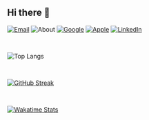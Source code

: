 ## Hi there 👋

[![Email](https://img.shields.io/badge/97burakfidan97-EA4335?labelColor=white&logo=gmail)](mailto:97burakfidan97@gmail.com) 
![About](https://img.shields.io/badge/-Istanbul-757575?logo=google-maps&logoColor=red&labelColor=white) 
[![Google](https://img.shields.io/badge/MrNtlu-grightgreen?logo=Android&logoColor=brightgreen&labelColor=white)](https://play.google.com/store/apps/dev?id=8269784969410642250) 
[![Apple](https://img.shields.io/badge/Burak%20Fidan-black?logo=Apple&logoColor=black&labelColor=white)](https://apps.apple.com/tr/developer/burak-fidan/id1629419799) 
[![LinkedIn](https://img.shields.io/badge/Burak%20Fidan-blue?logo=Linkedin&logoColor=blue&labelColor=white)](https://www.linkedin.com/in/burak-fidan/)

<br/>

![Top Langs](https://github-readme-stats.vercel.app/api/top-langs/?username=MrNtlu&show_icons=true&layout=compact&theme=vue&hide_border=true&count_private=true&hide=html,css,javascript&exclude_repo=Project-NinjaUnity,MadPlanetsUnity2D&langs_count=6)

<br/>

[![GitHub Streak](http://github-readme-streak-stats.herokuapp.com?user=MrNtlu&theme=vue&date_format=M%20j%5B%2C%20Y%5D)](https://git.io/streak-stats)

<br/>

[![Wakatime Stats](https://github-readme-stats.vercel.app/api/wakatime?username=MrNtlu&theme=vue&langs_count=6&layout=compact&hide=xml)](https://github.com/MrNtlu)
